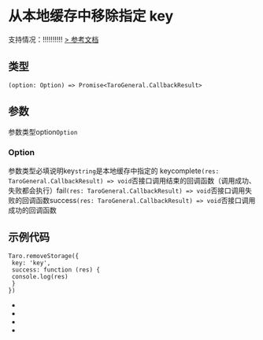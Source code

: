 # 从本地缓存中移除指定 key
支持情况：!!!!!!!!!!
[> 参考文档
](https://developers.weixin.qq.com/miniprogram/dev/api/storage/wx.removeStorage.html)
## 类型[​](removeStorage.html#类型)
```tsx
(option: Option) => Promise<TaroGeneral.CallbackResult>
```

## 参数[​](removeStorage.html#参数)
参数类型option`Option`
### Option[​](removeStorage.html#option)
参数类型必填说明key`string`是本地缓存中指定的 keycomplete`(res: TaroGeneral.CallbackResult) => void`否接口调用结束的回调函数（调用成功、失败都会执行）fail`(res: TaroGeneral.CallbackResult) => void`否接口调用失败的回调函数success`(res: TaroGeneral.CallbackResult) => void`否接口调用成功的回调函数
## 示例代码[​](removeStorage.html#示例代码)
```tsx
Taro.removeStorage({
 key: 'key',
 success: function (res) {
 console.log(res)
 }
})
```

- 
- 

- 

-
